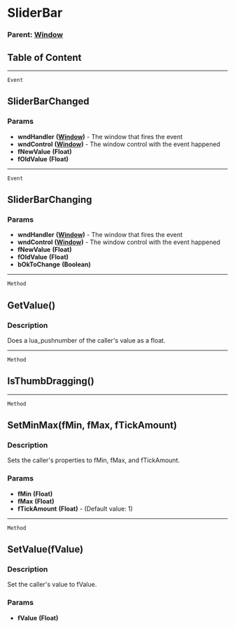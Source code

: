 SliderBar
=========

### Parent: [Window](../WindowControls/Window.md)

Table of Content
---------------- 

<!-- toc -->

------------------------------------------------------------------------

`Event`

SliderBarChanged
----------------

### Params

-   **wndHandler** **([Window](../WindowControls/Window.md))** - The
    window that fires the event
-   **wndControl** **([Window](../WindowControls/Window.md))** - The
    window control with the event happened
-   **fNewValue** **(Float)**
-   **fOldValue** **(Float)**

------------------------------------------------------------------------

`Event`

SliderBarChanging
-----------------

### Params

-   **wndHandler** **([Window](../WindowControls/Window.md))** - The
    window that fires the event
-   **wndControl** **([Window](../WindowControls/Window.md))** - The
    window control with the event happened
-   **fNewValue** **(Float)**
-   **fOldValue** **(Float)**
-   **bOkToChange** **(Boolean)**

------------------------------------------------------------------------

`Method`

GetValue()
----------

### Description

Does a lua\_pushnumber of the caller's value as a float.

------------------------------------------------------------------------

`Method`

IsThumbDragging()
-----------------

------------------------------------------------------------------------

`Method`

SetMinMax(fMin, fMax, fTickAmount)
----------------------------------

### Description

Sets the caller's properties to fMin, fMax, and fTickAmount.

### Params

-   **fMin** **(Float)**
-   **fMax** **(Float)**
-   **fTickAmount** **(Float)** - (Default value: 1)

------------------------------------------------------------------------

`Method`

SetValue(fValue)
----------------

### Description

Set the caller's value to fValue.

### Params

-   **fValue** **(Float)**
